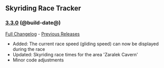 ## Skyriding Race Tracker
### [3.3.0](https://github.com/diomsg-code/SkyridingRaceTracker/tree/3.3.0) (@build-date@)
[Full Changelog](https://github.com/diomsg-code/SkyridingRaceTracker/compare/3.2.6...3.3.0) - [Previous Releases](https://github.com/diomsg-code/SkyridingRaceTracker/releases)

- Added: The current race speed (gliding speed) can now be displayed during the race
- Updated: Skyriding race times for the area 'Zaralek Cavern'
- Minor code adjustments